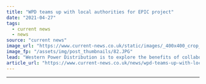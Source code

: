 ```yaml
---
title: "WPD teams up with local authorities for EPIC project"
date: "2021-04-27"
tags: 
  - current news
  - news
source: "current news"
image_url: "https://www.current-news.co.uk/static/images/_400x400_crop_center-center/WPD-Pylon-credit-WPD.JPG"
image_fp: "/assets/img/post_thumbnails/82.JPG"
lead: "​Western Power Distribution is to explore the benefits of collaboration between local authorities and network companies through its new Energy Planning Integrated with Councils (EPIC) project."
article_url: "https://www.current-news.co.uk/news/wpd-teams-up-with-local-authorities-for-epic-project?utm_source=rss-feeds&utm_medium=rss&utm_campaign=rss"
---
```


---
